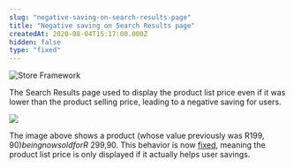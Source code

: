 ```yaml
---
slug: "negative-saving-on-search-results-page"
title: "Negative saving on Search Results page"
createdAt: 2020-08-04T15:17:00.000Z
hidden: false
type: "fixed"
---
```


![Store Framework](https://raw.githubusercontent.com/vtexdocs/dev-portal-content/main/images/negative-saving-on-search-results-page-0.png)

The Search Results page used to display the product list price even if it was lower than the product selling price, leading to a negative saving for users.

![](https://raw.githubusercontent.com/vtexdocs/dev-portal-content/main/images/negative-saving-on-search-results-page-1.png)

The image above shows a product (whose value previously was R$199,90) being now sold for R$ 299,90.
This behavior is now [fixed](https://github.com/vtex-apps/product-price/pull/38), meaning the product list price is only displayed if it actually helps user savings.
